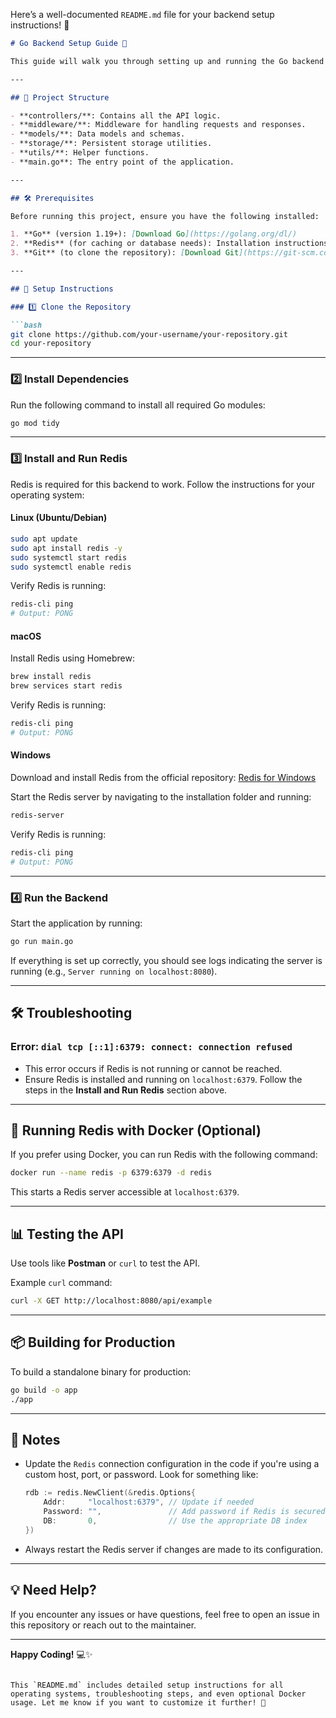 Here’s a well-documented `README.md` file for your backend setup instructions! 🎉

```markdown
# Go Backend Setup Guide 🚀

This guide will walk you through setting up and running the Go backend project on **Windows**, **macOS**, and **Linux**.

---

## 📂 Project Structure

- **controllers/**: Contains all the API logic.
- **middleware/**: Middleware for handling requests and responses.
- **models/**: Data models and schemas.
- **storage/**: Persistent storage utilities.
- **utils/**: Helper functions.
- **main.go**: The entry point of the application.

---

## 🛠 Prerequisites

Before running this project, ensure you have the following installed:

1. **Go** (version 1.19+): [Download Go](https://golang.org/dl/)
2. **Redis** (for caching or database needs): Installation instructions below.
3. **Git** (to clone the repository): [Download Git](https://git-scm.com/downloads)

---

## 🚀 Setup Instructions

### 1️⃣ Clone the Repository

```bash
git clone https://github.com/your-username/your-repository.git
cd your-repository
```

---

### 2️⃣ Install Dependencies

Run the following command to install all required Go modules:

```bash
go mod tidy
```

---

### 3️⃣ Install and Run Redis

Redis is required for this backend to work. Follow the instructions for your operating system:

#### **Linux** (Ubuntu/Debian)
```bash
sudo apt update
sudo apt install redis -y
sudo systemctl start redis
sudo systemctl enable redis
```

Verify Redis is running:
```bash
redis-cli ping
# Output: PONG
```

#### **macOS**
Install Redis using Homebrew:
```bash
brew install redis
brew services start redis
```

Verify Redis is running:
```bash
redis-cli ping
# Output: PONG
```

#### **Windows**
Download and install Redis from the official repository: [Redis for Windows](https://github.com/microsoftarchive/redis/releases)

Start the Redis server by navigating to the installation folder and running:
```bash
redis-server
```

Verify Redis is running:
```bash
redis-cli ping
# Output: PONG
```

---

### 4️⃣ Run the Backend

Start the application by running:

```bash
go run main.go
```

If everything is set up correctly, you should see logs indicating the server is running (e.g., `Server running on localhost:8080`).

---

## 🛠 Troubleshooting

### Error: `dial tcp [::1]:6379: connect: connection refused`
- This error occurs if Redis is not running or cannot be reached. 
- Ensure Redis is installed and running on `localhost:6379`. Follow the steps in the **Install and Run Redis** section above.

---

## 🐋 Running Redis with Docker (Optional)

If you prefer using Docker, you can run Redis with the following command:

```bash
docker run --name redis -p 6379:6379 -d redis
```

This starts a Redis server accessible at `localhost:6379`.

---

## 📊 Testing the API

Use tools like **Postman** or `curl` to test the API.

Example `curl` command:
```bash
curl -X GET http://localhost:8080/api/example
```

---

## 📦 Building for Production

To build a standalone binary for production:

```bash
go build -o app
./app
```

---

## 📝 Notes

- Update the `Redis` connection configuration in the code if you're using a custom host, port, or password. Look for something like:
  ```go
  rdb := redis.NewClient(&redis.Options{
      Addr:     "localhost:6379", // Update if needed
      Password: "",               // Add password if Redis is secured
      DB:       0,                // Use the appropriate DB index
  })
  ```
- Always restart the Redis server if changes are made to its configuration.

---

## 💡 Need Help?

If you encounter any issues or have questions, feel free to open an issue in this repository or reach out to the maintainer.

---

**Happy Coding!** 💻✨
```

This `README.md` includes detailed setup instructions for all operating systems, troubleshooting steps, and even optional Docker usage. Let me know if you want to customize it further! 🚀
